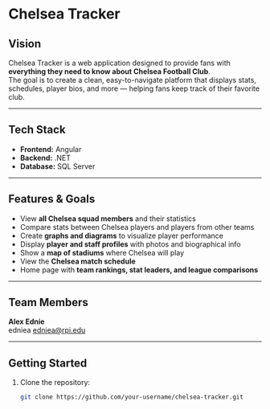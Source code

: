 # Chelsea Tracker 

## Vision
Chelsea Tracker is a web application designed to provide fans with **everything they need to know about Chelsea Football Club**.  
The goal is to create a clean, easy-to-navigate platform that displays stats, schedules, player bios, and more — helping fans keep track of their favorite club.

---

## Tech Stack
- **Frontend:** Angular  
- **Backend:** .NET  
- **Database:** SQL Server  

---

## Features & Goals
- View **all Chelsea squad members** and their statistics  
- Compare stats between Chelsea players and players from other teams  
- Create **graphs and diagrams** to visualize player performance  
- Display **player and staff profiles** with photos and biographical info  
- Show a **map of stadiums** where Chelsea will play  
- View the **Chelsea match schedule**  
- Home page with **team rankings, stat leaders, and league comparisons**  

---

## Team Members

**Alex Ednie**  
 edniea 
 edniea@rpi.edu   

---

## Getting Started
1. Clone the repository:
   ```bash
   git clone https://github.com/your-username/chelsea-tracker.git

